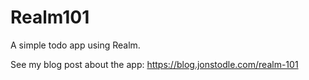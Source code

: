 # Realm101

A simple todo app using Realm.

See my blog post about the app: https://blog.jonstodle.com/realm-101
